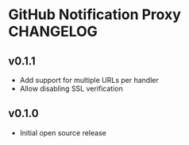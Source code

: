 GitHub Notification Proxy CHANGELOG
===================================

v0.1.1
------
- Add support for multiple URLs per handler
- Allow disabling SSL verification

v0.1.0
------
- Initial open source release
